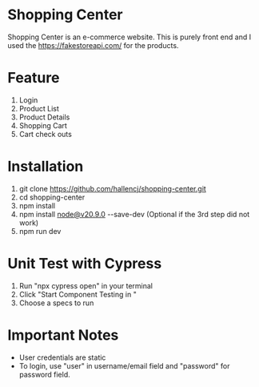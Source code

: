 # Shopping Center
Shopping Center is an e-commerce website. This is purely front end and I used the https://fakestoreapi.com/ for the products.

# Feature
1. Login
2. Product List
3. Product Details
4. Shopping Cart
5. Cart check outs

# Installation

1. git clone https://github.com/hallencj/shopping-center.git
2. cd shopping-center
3. npm install
4. npm install node@v20.9.0 --save-dev (Optional if the 3rd step did not work)
5. npm run dev

# Unit Test with Cypress

1. Run "npx cypress open" in your terminal
2. Click "Start Component Testing in <your preferred browser>"
3. Choose a specs to run

# Important Notes

- User credentials are static
- To login, use "user" in username/email field and "password" for password field.